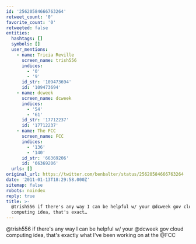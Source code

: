 ```yaml
---
id: '25620584666763264'
retweet_count: '0'
favorite_count: '0'
retweeted: false
entities:
  hashtags: []
  symbols: []
  user_mentions:
    - name: Tricia Reville
      screen_name: trish556
      indices:
        - '0'
        - '9'
      id_str: '109473694'
      id: '109473694'
    - name: dcweek
      screen_name: dcweek
      indices:
        - '54'
        - '61'
      id_str: '17712237'
      id: '17712237'
    - name: The FCC
      screen_name: FCC
      indices:
        - '136'
        - '140'
      id_str: '66369206'
      id: '66369206'
  urls: []
original_url: https://twitter.com/benbalter/status/25620584666763264
date: '2011-01-13T18:29:58.000Z'
sitemap: false
robots: noindex
reply: true
title: >-
  @trish556 if there's any way I can be helpful w/ your @dcweek gov cloud
  computing idea, that's exact…
---
```


@trish556 if there's any way I can be helpful w/ your @dcweek gov cloud computing idea, that's exactly what I've been working on at the @FCC